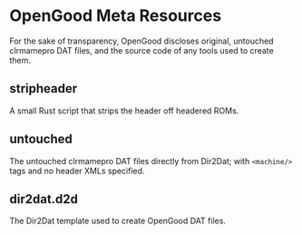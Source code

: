 # OpenGood Meta Resources

For the sake of transparency, OpenGood discloses original, untouched clrmamepro DAT files, and the source code of any tools used to create them.

## stripheader

A small Rust script that strips the header off headered ROMs.

## untouched

The untouched clrmamepro DAT files directly from Dir2Dat; with `<machine/>` tags and no header XMLs specified.

## dir2dat.d2d

The Dir2Dat template used to create OpenGood DAT files.